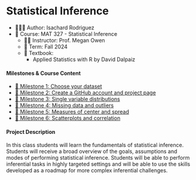 Statistical Inference
================
-   👨🏻‍💻 Author: Isachard Rodriguez
-   📖 Course: MAT 327 - Statistical Inference 
    - 🧑‍🏫 Instructor: Prof. Megan Owen
    - 🚦 Term: Fall 2024
    - 📖 Textbook:
        - Applied Statistics with R by David Dalpaiz

#### Milestones & Course Content

-   [📆 Milestone 1: Choose your dataset](./Milestone%201)
-   [📆 Milestone 2: Create a GitHub account and project page](./Milestone%202)
-   [📆 Milestone 3: Single variable distributions](./Milestone%203)
-   [📆 Milestone 4: Missing data and outliers](./Milestone%204)
-   [📆 Milestone 5: Measures of center and spread](./Milestone%205)
-   [📆 Milestone 6: Scatterplots and correlation](./Milestone%206)


#### Project Description

In this class students will learn the fundamentals of statistical
inference. Students will receive a broad overview of the goals,
assumptions and modes of performing statistical inference. Students will
be able to perform inferential tasks in highly targeted settings and
will be able to use the skills developed as a roadmap for more complex
inferential challenges.


